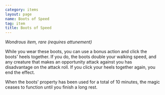 ```yaml
---
category: items
layout: page
name: Boots of Speed 
tag: item
title: Boots of Speed 
---
```


_Wondrous item, rare (requires attunement)_ 

While you wear these boots, you can use a bonus action and click the boots' heels together. If you do, the boots double your walking speed, and any creature that makes an opportunity attack against you has disadvantage on the attack roll. If you click your heels together again, you end the effect.

When the boots' property has been used for a total of 10 minutes, the magic ceases to function until you finish a long rest. 
